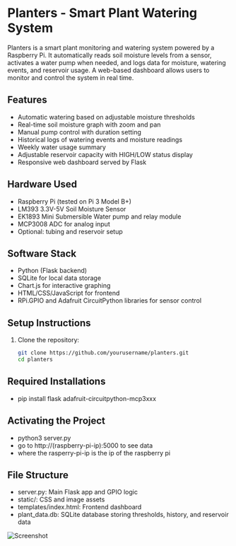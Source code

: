 # Planters - Smart Plant Watering System

Planters is a smart plant monitoring and watering system powered by a Raspberry Pi. It automatically reads soil moisture levels from a sensor, activates a water pump when needed, and logs data for moisture, watering events, and reservoir usage. A web-based dashboard allows users to monitor and control the system in real time.

## Features

- Automatic watering based on adjustable moisture thresholds
- Real-time soil moisture graph with zoom and pan
- Manual pump control with duration setting
- Historical logs of watering events and moisture readings
- Weekly water usage summary
- Adjustable reservoir capacity with HIGH/LOW status display
- Responsive web dashboard served by Flask

## Hardware Used

- Raspberry Pi (tested on Pi 3 Model B+)
- LM393 3.3V-5V Soil Moisture Sensor
- EK1893 Mini Submersible Water pump and relay module
- MCP3008 ADC for analog input
- Optional: tubing and reservoir setup

## Software Stack

- Python (Flask backend)
- SQLite for local data storage
- Chart.js for interactive graphing
- HTML/CSS/JavaScript for frontend
- RPi.GPIO and Adafruit CircuitPython libraries for sensor control

## Setup Instructions

1. Clone the repository:
   ```bash
   git clone https://github.com/yourusername/planters.git
   cd planters

## Required Installations
- pip install flask adafruit-circuitpython-mcp3xxx

## Activating the Project
- python3 server.py
- go to http://(raspberry-pi-ip):5000 to see data
- where the rasperry-pi-ip is the ip of the raspberry pi

## File Structure
- server.py: Main Flask app and GPIO logic
- static/: CSS and image assets
- templates/index.html: Frontend dashboard
- plant_data.db: SQLite database storing thresholds, history, and reservoir data


![Screenshot](dashboard.png)
